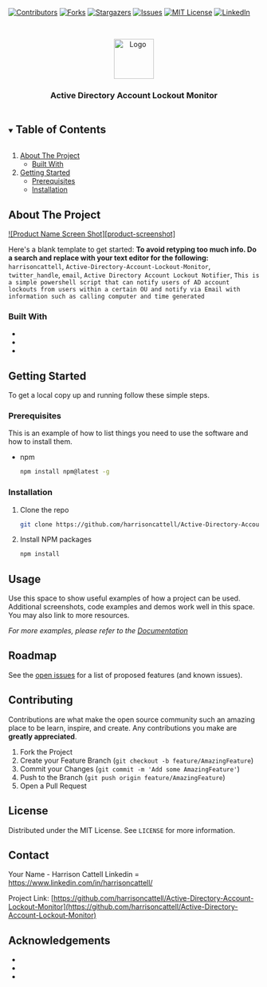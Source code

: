 <!--
*** Thanks for checking out the Best-README-Template. If you have a suggestion
*** that would make this better, please fork the repo and create a pull request
*** or simply open an issue with the tag "enhancement".
*** Thanks again! Now go create something AMAZING! :D
***
***
***
*** To avoid retyping too much info. Do a search and replace for the following:
*** harrisoncattell, Active-Directory-Account-Lockout-Monitor, twitter_handle, email, Active Directory Account Lockout Notifier, This is a simple powershell script that can notify users of AD account lockouts from users within a certain OU and notify via Email with information such as calling computer and time generated
-->



<!-- PROJECT SHIELDS -->
<!--
*** I'm using markdown "reference style" links for readability.
*** Reference links are enclosed in brackets [ ] instead of parentheses ( ).
*** See the bottom of this document for the declaration of the reference variables
*** for contributors-url, forks-url, etc. This is an optional, concise syntax you may use.
*** https://www.markdownguide.org/basic-syntax/#reference-style-links
-->
[![Contributors][contributors-shield]][contributors-url]
[![Forks][forks-shield]][forks-url]
[![Stargazers][stars-shield]][stars-url]
[![Issues][issues-shield]][issues-url]
[![MIT License][license-shield]][license-url]
[![LinkedIn][linkedin-shield]][linkedin-url]



<!-- PROJECT LOGO -->
<br />
<p align="center">
  <a href="https://github.com/harrisoncattell/Active-Directory-Account-Lockout-Monitor">
    <img src="images/logo.png" alt="Logo" width="80" height="80">
  </a>

  <h3 align="center">Active Directory Account Lockout Monitor</h3>


<!-- TABLE OF CONTENTS -->
<details open="open">
  <summary><h2 style="display: inline-block">Table of Contents</h2></summary>
  <ol>
    <li>
      <a href="#about-the-project">About The Project</a>
      <ul>
        <li><a href="#built-with">Built With</a></li>
      </ul>
    </li>
    <li>
      <a href="#getting-started">Getting Started</a>
      <ul>
        <li><a href="#prerequisites">Prerequisites</a></li>
        <li><a href="#installation">Installation</a></li>
      </ul>
    </li>

  </ol>
</details>



<!-- ABOUT THE PROJECT -->
## About The Project

[![Product Name Screen Shot][product-screenshot]](https://example.com)

Here's a blank template to get started:
**To avoid retyping too much info. Do a search and replace with your text editor for the following:**
`harrisoncattell`, `Active-Directory-Account-Lockout-Monitor`, `twitter_handle`, `email`, `Active Directory Account Lockout Notifier`, `This is a simple powershell script that can notify users of AD account lockouts from users within a certain OU and notify via Email with information such as calling computer and time generated`


### Built With

* []()
* []()
* []()



<!-- GETTING STARTED -->
## Getting Started

To get a local copy up and running follow these simple steps.

### Prerequisites

This is an example of how to list things you need to use the software and how to install them.
* npm
  ```sh
  npm install npm@latest -g
  ```

### Installation

1. Clone the repo
   ```sh
   git clone https://github.com/harrisoncattell/Active-Directory-Account-Lockout-Monitor.git
   ```
2. Install NPM packages
   ```sh
   npm install
   ```



<!-- USAGE EXAMPLES -->
## Usage

Use this space to show useful examples of how a project can be used. Additional screenshots, code examples and demos work well in this space. You may also link to more resources.

_For more examples, please refer to the [Documentation](https://example.com)_



<!-- ROADMAP -->
## Roadmap

See the [open issues](https://github.com/harrisoncattell/Active-Directory-Account-Lockout-Monitor/issues) for a list of proposed features (and known issues).



<!-- CONTRIBUTING -->
## Contributing

Contributions are what make the open source community such an amazing place to be learn, inspire, and create. Any contributions you make are **greatly appreciated**.

1. Fork the Project
2. Create your Feature Branch (`git checkout -b feature/AmazingFeature`)
3. Commit your Changes (`git commit -m 'Add some AmazingFeature'`)
4. Push to the Branch (`git push origin feature/AmazingFeature`)
5. Open a Pull Request



<!-- LICENSE -->
## License

Distributed under the MIT License. See `LICENSE` for more information.



<!-- CONTACT -->
## Contact

Your Name - Harrison Cattell
Linkedin = https://www.linkedin.com/in/harrisoncattell/

Project Link: [https://github.com/harrisoncattell/Active-Directory-Account-Lockout-Monitor](https://github.com/harrisoncattell/Active-Directory-Account-Lockout-Monitor)



<!-- ACKNOWLEDGEMENTS -->
## Acknowledgements

* []()
* []()
* []()





<!-- MARKDOWN LINKS & IMAGES -->
<!-- https://www.markdownguide.org/basic-syntax/#reference-style-links -->
[contributors-shield]: https://img.shields.io/github/contributors/harrisoncattell/repo.svg?style=for-the-badge
[contributors-url]: https://github.com/harrisoncattell/repo/graphs/contributors
[forks-shield]: https://img.shields.io/github/forks/harrisoncattell/repo.svg?style=for-the-badge
[forks-url]: https://github.com/harrisoncattell/repo/network/members
[stars-shield]: https://img.shields.io/github/stars/harrisoncattell/repo.svg?style=for-the-badge
[stars-url]: https://github.com/harrisoncattell/repo/stargazers
[issues-shield]: https://img.shields.io/github/issues/harrisoncattell/repo.svg?style=for-the-badge
[issues-url]: https://github.com/harrisoncattell/repo/issues
[license-shield]: https://img.shields.io/github/license/harrisoncattell/repo.svg?style=for-the-badge
[license-url]: https://github.com/harrisoncattell/repo/blob/master/LICENSE.txt
[linkedin-shield]: https://img.shields.io/badge/-LinkedIn-black.svg?style=for-the-badge&logo=linkedin&colorB=555
[linkedin-url]: https://linkedin.com/in/harrisoncattell